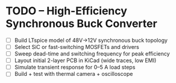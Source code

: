 # TODO – High-Efficiency Synchronous Buck Converter

- [ ] Build LTspice model of 48V→12V synchronous buck topology
- [ ] Select SiC or fast-switching MOSFETs and drivers
- [ ] Sweep dead-time and switching frequency for peak efficiency
- [ ] Layout initial 2-layer PCB in KiCad (wide traces, low EMI)
- [ ] Simulate transient response for 0–5 A load steps
- [ ] Build + test with thermal camera + oscilloscope
